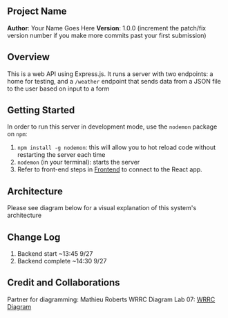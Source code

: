## Project Name

**Author**: Your Name Goes Here
**Version**: 1.0.0 (increment the patch/fix version number if you make more commits past your first submission)

## Overview
This is a web API using Express.js. It runs a server with two endpoints: a home for testing, and a `/weather` endpoint that sends data from a JSON file to the user based on input to a form

## Getting Started
In order to run this server in development mode, use the `nodemon` package on `npm`:
1. `npm install -g nodemon`: this will allow you to hot reload code without restarting the server each time
2. `nodemon` (in your terminal): starts the server
3. Refer to front-end steps in [Frontend]('http://github.com/bhlieberman/city-explorer/README.md') to connect to the React app.

## Architecture
Please see diagram below for a visual explanation of this system's architecture

## Change Log
1. Backend start ~13:45 9/27
2. Backend complete ~14:30 9/27

## Credit and Collaborations
Partner for diagramming: Mathieu Roberts
WRRC Diagram Lab 07: [WRRC Diagram](http://github.com/bhlieberman/city-explorer/city-explorer-wrrc-diagram.png)